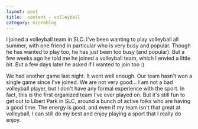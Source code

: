 ```yaml
---
layout: post
title:  content - volleyball
category: microblog
---
```


I joined a volleyball team in SLC. I've been wanting to play volleyball all summer, with one friend in particular who is very busy and popular. Though he has wanted to play too, he has just been too busy (and popular). But a few weeks ago he told me he joined a volleyball team, which I envied a little bit. But a few days later he asked if I wanted to join too :)

We had another game last night. It went well enough. Our team hasn't won a single game since I've joined. We are not very good... I am not a bad volleyball player, but I don't have any formal experience with the sport. In fact, this is the first organized team I've ever played on. But it's still fun to get out to Libert Park in SLC, around a bunch of active folks who are having a good time. The energy is good, and even if my team isn't that great at volleyball, I can still do my best and enjoy playing a sport that I really do enjoy. 
